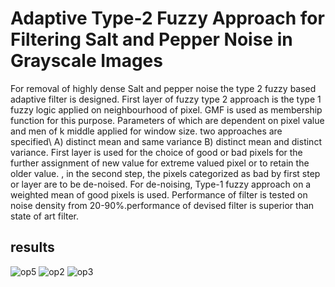# Adaptive Type-2 Fuzzy Approach for Filtering Salt and Pepper Noise in Grayscale Images
For removal of highly dense Salt and pepper noise the type 2 fuzzy based adaptive filter is designed. First layer of fuzzy type 2 approach is the type 1 fuzzy logic applied on neighbourhood of pixel.
GMF is used as membership function for this purpose. Parameters of which are dependent on pixel value and men of k middle applied for window size.
two approaches are specified\ A) distinct mean and same variance B) distinct mean and distinct variance.
First layer is used for the choice of good or bad pixels for the further assignment of new value for extreme valued pixel or to retain the older value. , in the second step, the pixels categorized as bad by first step or layer are to be de-noised. For de-noising, Type-1 fuzzy approach on a weighted mean of good pixels is used.
Performance of filter is tested on noise density from 20-90%.performance of devised filter is superior than state of art filter.
## results
![op5](https://user-images.githubusercontent.com/60136154/131013366-d5aae11d-9f8b-43b4-8cbb-c1e8a96e0c37.jpg)
![op2](https://user-images.githubusercontent.com/60136154/131013462-407468fb-9060-49d4-8ff0-f984b866a903.jpg)
![op3](https://user-images.githubusercontent.com/60136154/131013509-7d559f9d-74ed-4722-963e-d18061018d65.jpg)

